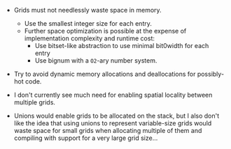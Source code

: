 <!-- SPDX-FileCopyrightText: 2020 David Fong -->
<!-- SPDX-License-Identifier: CC0-1.0 -->

- Grids must not needlessly waste space in memory.
  - Use the smallest integer size for each entry.
  - Further space optimization is possible at the expense of implementation complexity and runtime cost:
    - Use bitset-like abstraction to use minimal bit0width for each entry
    - Use bignum with a `O2`-ary number system.

- Try to avoid dynamic memory allocations and deallocations for possibly-hot code.

- I don't currently see much need for enabling spatial locality between multiple grids.

- Unions would enable grids to be allocated on the stack, but I also don't like the idea that using unions to represent variable-size grids would waste space for small grids when allocating multiple of them and compiling with support for a very large grid size...
